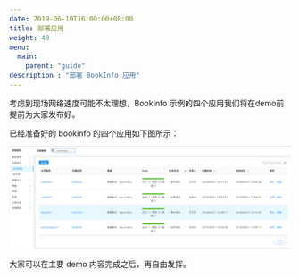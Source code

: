 ```yaml
---
date: 2019-06-10T16:00:00+08:00
title: 部署应用
weight: 40
menu:
  main:
    parent: "guide"
description : "部署 BookInfo 应用"
---
```


考虑到现场网络速度可能不太理想，BookInfo 示例的四个应用我们将在demo前提前为大家发布好。

已经准备好的 bookinfo 的四个应用如下图所示：

![](images/bookinfo/all-services.png)

大家可以在主要 demo 内容完成之后，再自由发挥。